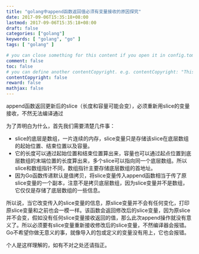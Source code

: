 ```yaml
---
title: "golang中append函数返回值必须有变量接收的原因探究"
date: 2017-09-06T15:35:18+08:00
lastmod: 2017-09-06T15:35:18+08:00
draft: false
categories: ["golang"]
keywords: [ "golang", "go" ]
tags: [ "golang" ]

# you can close something for this content if you open it in config.toml.
comment: false
toc: false
# you can define another contentCopyright. e.g. contentCopyright: "This is an another copyright."
contentCopyright: false
reward: false
mathjax: false
---
```


append函数返回更新后的slice（长度和容量可能会变），必须重新用slice的变量接收，不然无法编译通过
    
为了弄明白为什么，首先我们需要清楚几件事：

- slice的底层是数组，一片连续的内存，slice变量只是存储该slice在底层数组的起始位置、结束位置以及容量。
- 它的长度可以通过起始位置和结束位置算出来，容量也可以通过起点位置到底层数组的末端位置的长度算出来，多个slice可以指向同一个底层数组。所以slice和数组指针不同，数组指针主要存储底层数组的首地址。
- 因为Go函数传递默认是值拷贝，将slice变量传入append函数相当于传了原slice变量的一个副本，注意不是拷贝底层数组，因为slice变量并不是数组，它仅仅是存储了底层数组的一些信息。


所以说，当它改变传入的slice变量的信息，原slice变量并不会有任何变化，打印原slice变量和之前也会一模一样。该函数会返回修改后的slice变量，因为原slice并不会变，假如没有任何slice变量接收返回的值，那么此次append操作就没有意义了。所以必须要有slice变量重新接收修改后的slice变量，不然编译器会报错。Go不希望你做无意义的事，就像导入的包或定义的变量没有用上，它也会报错。


个人是这样理解的，如有不对之处还请指正。
